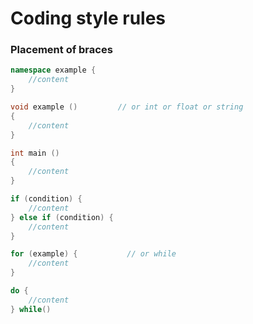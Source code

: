 # Coding style rules

### Placement of braces

```cpp
namespace example {
    //content
}
```

```cpp
void example ()         // or int or float or string
{
    //content
}
```

```cpp
int main ()
{
    //content
}
```

```cpp
if (condition) {
    //content
} else if (condition) {
    //content
}
```

```cpp
for (example) {           // or while
    //content
}
```

```cpp
do {
    //content
} while()
```